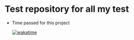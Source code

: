 # Test repository for all my test

- Time passed for this project

    [![wakatime](https://wakatime.com/badge/user/f89f3963-87cd-4969-8e58-4a417bfb1341/project/f0955120-fe42-4807-9505-2f465478bacf.svg)](https://wakatime.com/badge/user/f89f3963-87cd-4969-8e58-4a417bfb1341/project/f0955120-fe42-4807-9505-2f465478bacf)
